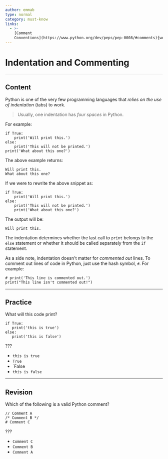```yaml
---
author: emmab
type: normal
category: must-know
links:
  - >-
    [Comment
    Conventions](https://www.python.org/dev/peps/pep-0008/#comments){website}
---
```


# Indentation and Commenting


---

## Content

Python is one of the very few programming languages that *relies on the use of indentation* (tabs) to work.

> Usually, one indentation has *four spaces* in Python.

For example:

```plain-text
if True:
    print('Will print this.')
else:
    print('This will not be printed.')
print('What about this one?')
```

The above example returns:

```plain-text
Will print this.
What about this one?
```

If we were to rewrite the above snippet as:

```plain-text
if True:
    print('Will print this.')
else:
    print('This will not be printed.')
    print('What about this one?')
```

The output will be:

```plain-text
Will print this.
```

The indentation determines whether the last call to `print` belongs to the `else` statement or whether it should be called separately from the `if` statement.

As a side note, indentation doesn't matter for *commented out* lines. To comment out lines of code in Python, just use the hash symbol, `#`. For example:

```plain-text
# print('This line is commented out.')
print("This line isn't commented out!")
```


---

## Practice

What will this code print?

```plain-text
if True:
   print('this is true')
else:
   print('this is false')
```

???

- `this is true`
- `True`
- `False
- `this is false`


---

## Revision

Which of the following is a valid Python comment?

```plain-text
// Comment A
/* Comment B */
# Comment C
```

???

- `Comment C`
- `Comment B`
- `Comment A`
